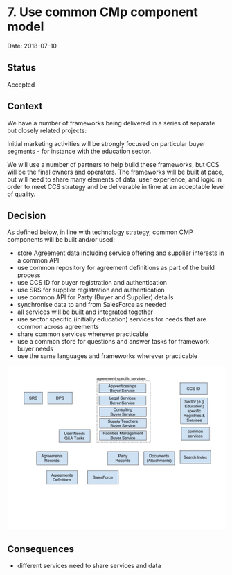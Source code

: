 # 7. Use common CMp component model

Date: 2018-07-10

## Status

Accepted

## Context

We have a number of frameworks being delivered in a series of separate but closely related projects:

Initial marketing activities will be strongly focused on particular buyer segments - for instance with the education sector.

We will use a number of partners to help build these frameworks, but CCS will be the final owners and operators. The frameworks will be built at pace, but will need to share many elements of data, user experience, and logic in order to meet CCS strategy and be deliverable in time at an acceptable level of quality.

## Decision

As defined below, in line with technology strategy, common CMP components will be built and/or used:

- store Agreement data including service offering and supplier interests in a common API
- use common repository for agreement definitions as part of the build process
- use CCS ID for buyer registration and authentication
- use SRS for supplier registration and authentication
- use common API for Party (Buyer and Supplier) details
- synchronise data to and from SalesForce as needed
- all services will be built and integrated together
- use sector specific (initially education) services for needs that are common across agreements
- share common services wherever practicable
- use a common store for questions and answer tasks for framework buyer needs 
- use the same languages and frameworks wherever practicable

![Overall architecture](../images/CMP%20applications%20high%20level%20architecture.jpg)

## Consequences

- different services need to share services and data
